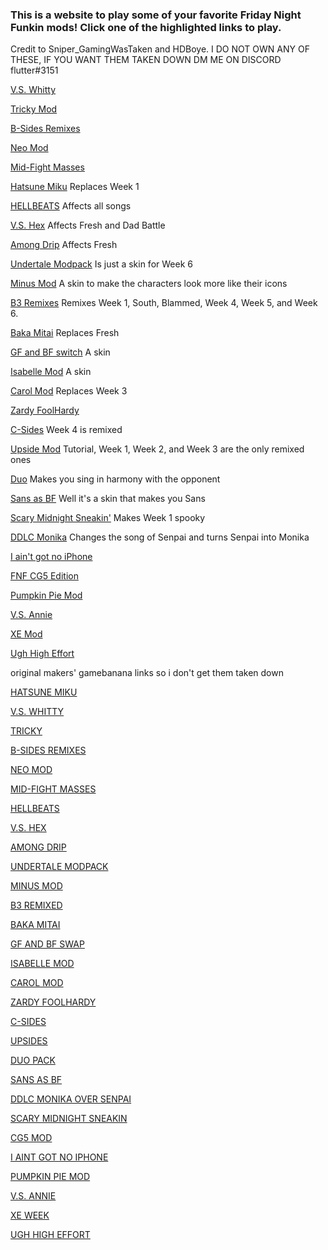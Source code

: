 ### This is a website to play some of your favorite Friday Night Funkin mods! Click one of the highlighted links to play.

Credit to Sniper_GamingWasTaken and HDBoye. I DO NOT OWN ANY OF THESE, IF YOU WANT THEM TAKEN DOWN DM ME ON DISCORD flutter#3151

[V.S. Whitty](https://sniper-gamingwastaken.itch.io/friday-night-funkin-vs-whitty-full-week-optimized-kade-engine) 

[Tricky Mod](https://kbhgames.com/game/friday-night-funkin-the-tricky-mod) 

[B-Sides Remixes](https://sniper-gamingwastaken.itch.io/friday-night-funkin-b-sides-optimized-kade-engine-ver)

[Neo Mod](https://sniper-gamingwastaken.itch.io/friday-night-funkin-neo-optimized-ke) 

[Mid-Fight Masses](https://sniper-gamingwastaken.itch.io/friday-night-funkin-sarventes-mid-fight-masses-gospel-port-optomized-kade-engine) 

[Hatsune Miku](https://sniper-gamingwastaken.itch.io/friday-night-funkin-miku-mod-kade) Replaces Week 1

[HELLBEATS](https://hdboye.github.io/FnfModAttempt/hellbeats) Affects all songs

[V.S. Hex](https://hdboye.github.io/FnfModAttempt/hex) Affects Fresh and Dad Battle

[Among Drip](https://hdboye.github.io/FnfModAttempt/drip) Affects Fresh

[Undertale Modpack](https://hdboye.github.io/FnfModAttempt/undertale) Is just a skin for Week 6

[Minus Mod](https://hdboye.github.io/FnfModAttempt/minus) A skin to make the characters look more like their icons

[B3 Remixes](https://hdboye.github.io/FnfModAttempt/bthree) Remixes Week 1, South, Blammed, Week 4, Week 5, and Week 6.

[Baka Mitai](https://hdboye.github.io/FnfModAttempt/mitai) Replaces Fresh

[GF and BF switch](https://hdboye.github.io/FnfModAttempt/switch) A skin

[Isabelle Mod](https://hdboye.github.io/FnfModAttempt/isabelle) A skin

[Carol Mod](https://hdboye.github.io/FnfModAttempt/carol) Replaces Week 3

[Zardy FoolHardy](https://sniper-gamingwastaken.itch.io/friday-night-funkin-vs-zardy-full-week-optimized-kade-engine)

[C-Sides](https://hdboye.github.io/FnfModAttempt/cside) Week 4 is remixed

[Upside Mod](https://hdboye.github.io/FnfModAttempt/upside) Tutorial, Week 1, Week 2, and Week 3 are the only remixed ones

[Duo](https://hdboye.github.io/FnfModAttempt/duo) Makes you sing in harmony with the opponent

[Sans as BF](https://hdboye.github.io/FnfModAttempt/sans) Well it's a skin that makes you Sans

[Scary Midnight Sneakin'](https://hdboye.github.io/FnfModAttempt/scary) Makes Week 1 spooky

[DDLC Monika](https://hdboye.github.io/FnfModAttempt/monika) Changes the song of Senpai and turns Senpai into Monika

[I ain't got no iPhone](https://sniper-gamingwastaken.itch.io/friday-night-funkin-but-monster-has-no-iphone)

[FNF CG5 Edition](https://sniper-gamingwastaken.itch.io/friday-night-funkin-cg5-edition-full-week-optimized-kade-engine)

[Pumpkin Pie Mod](https://sniper-gamingwastaken.itch.io/friday-night-funkin-pumkin-pie-custom-song)

[V.S. Annie](https://sniper-gamingwastaken.itch.io/friday-night-funkin-annie-custom-week-optomized-kade-engine-version)

[XE Mod](https://sniper-gamingwastaken.itch.io/friday-night-funkin-custom-week-xe-optimized)

[Ugh High Effort](https://glacierr.itch.io/ugh)

original makers' gamebanana links so i don't get them taken down

[HATSUNE MIKU](https://gamebanana.com/gamefiles/17106)

[V.S. WHITTY](https://gamebanana.com/gamefiles/14457)

[TRICKY](https://gamebanana.com/gamefiles/17466)

[B-SIDES REMIXES](https://gamebanana.com/gamefiles/13686)

[NEO MOD](https://gamebanana.com/gamefiles/15172)

[MID-FIGHT MASSES](https://gamebanana.com/gamefiles/17646)

[HELLBEATS](https://gamebanana.com/gamefiles/13979)

[V.S. HEX](https://gamebanana.com/gamefiles/14942)

[AMONG DRIP](https://gamebanana.com/gamefiles/13904)

[UNDERTALE MODPACK](https://gamebanana.com/skins/184492)

[MINUS MOD](https://gamebanana.com/skins/186737)

[B3 REMIXED](https://gamebanana.com/gamefiles/13933)

[BAKA MITAI](https://gamebanana.com/gamefiles/13826)

[GF AND BF SWAP](https://gamebanana.com/skins/185192)

[ISABELLE MOD](https://gamebanana.com/skins/190056)

[CAROL MOD](https://gamebanana.com/gamefiles/15276)

[ZARDY FOOLHARDY](https://gamebanana.com/gamefiles/17880)

[C-SIDES](https://gamebanana.com/gamefiles/13928)

[UPSIDES](https://gamebanana.com/gamefiles/14943)

[DUO PACK](https://gamebanana.com/wips/53066)

[SANS AS BF](https://gamebanana.com/skins/184025)

[DDLC MONIKA OVER SENPAI](https://gamebanana.com/gamefiles/14832)

[SCARY MIDNIGHT SNEAKIN](https://gamebanana.com/gamefiles/14832)

[CG5 MOD](https://gamebanana.com/gamefiles/14966)

[I AINT GOT NO IPHONE](https://gamebanana.com/gamefiles/18796)

[PUMPKIN PIE MOD](https://gamebanana.com/gamefiles/15416)

[V.S. ANNIE](https://gamebanana.com/gamefiles/15994)

[XE WEEK](https://gamebanana.com/gamefiles/13990)

[UGH HIGH EFFORT](https://gamebanana.com/gamefiles/17077)
